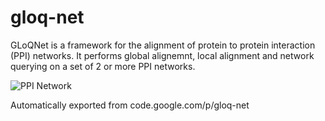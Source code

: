 # gloq-net
GLoQNet is a framework for the alignment of protein to protein interaction (PPI) networks. 
It performs global alignemnt, local alignment and network querying on a set of 2 or more PPI networks.

![PPI Network](http://www.visualcomplexity.com/vc/images/184_big01.jpg)


Automatically exported from code.google.com/p/gloq-net
